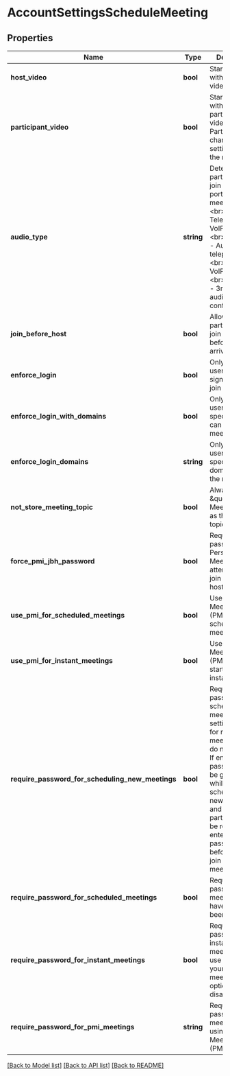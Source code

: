 # AccountSettingsScheduleMeeting

## Properties
Name | Type | Description | Notes
------------ | ------------- | ------------- | -------------
**host_video** | **bool** | Start meetings with the host video on. | [optional] 
**participant_video** | **bool** | Start meetings with the participant video on. Participants can change this setting during the meeting. | [optional] 
**audio_type** | **string** | Determine how participants can join the audio portion of the meeting.&lt;br&gt;&#x60;both&#x60; - Telephony and VoIP.&lt;br&gt;&#x60;telephony&#x60; - Audio PSTN telephony only.&lt;br&gt;&#x60;voip&#x60; - VoIP only.&lt;br&gt;&#x60;thirdParty&#x60; - 3rd party audio conference. | [optional] [default to 'both']
**join_before_host** | **bool** | Allow participants to join the meeting before the host arrives. | [optional] 
**enforce_login** | **bool** | Only Zoom users who are signed in can join meetings. | [optional] 
**enforce_login_with_domains** | **bool** | Only signed in users with a specific domain can join meetings. | [optional] 
**enforce_login_domains** | **string** | Only signed in users with a specified domain can join the meeting. | [optional] 
**not_store_meeting_topic** | **bool** | Always display \&quot;Zoom Meeting\&quot; as the meeting topic. | [optional] 
**force_pmi_jbh_password** | **bool** | Require a password for Personal Meetings if attendees can join before host. | [optional] 
**use_pmi_for_scheduled_meetings** | **bool** | Use Personal Meeting ID (PMI) when scheduling a meeting | [optional] 
**use_pmi_for_instant_meetings** | **bool** | Use Personal Meeting ID (PMI) when starting an instant meeting | [optional] 
**require_password_for_scheduling_new_meetings** | **bool** | Require a password when scheduling new meetings. This setting applies for regular meetings that do not use PMI. If enabled, a password will be generated while a host schedules a new meeting and participants will be required to enter the password before they can join the meeting. | [optional] 
**require_password_for_scheduled_meetings** | **bool** | Require a password for meetings which have already been scheduled | [optional] 
**require_password_for_instant_meetings** | **bool** | Require a password for instant meetings. If you use PMI for your instant meetings, this option will be disabled. | [optional] 
**require_password_for_pmi_meetings** | **string** | Require a password for a meeting held using Personal Meeting ID (PMI) | [optional] 

[[Back to Model list]](../README.md#documentation-for-models) [[Back to API list]](../README.md#documentation-for-api-endpoints) [[Back to README]](../README.md)


